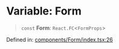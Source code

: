 # Variable: Form

> `const` **Form**: `React.FC`\<`FormProps`\>

Defined in: [components/Form/index.tsx:26](https://github.com/onyx-og/prismal-react/blob/c800194f7409ec5ee2985ddabc203568950fbd7d/packages/react/src/components/Form/index.tsx#L26)
